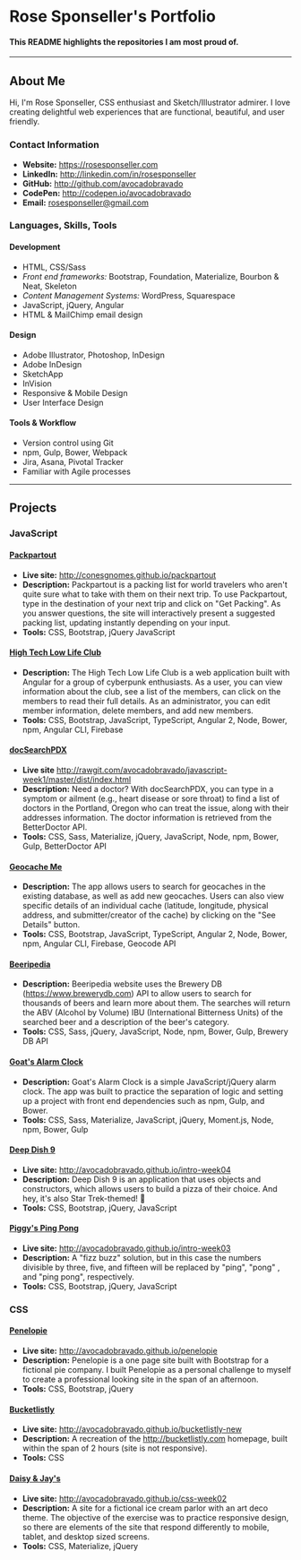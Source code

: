 # Rose Sponseller's Portfolio

#### This README highlights the repositories I am most proud of.
---
## About Me

Hi, I'm Rose Sponseller, CSS enthusiast and Sketch/Illustrator admirer. I love creating delightful web experiences that are functional, beautiful, and user friendly.

### Contact Information

* **Website:** https://rosesponseller.com
* **LinkedIn:** http://linkedin.com/in/rosesponseller
* **GitHub:** http://github.com/avocadobravado
* **CodePen:** http://codepen.io/avocadobravado
* **Email:** rosesponseller@gmail.com

### Languages, Skills, Tools

#### Development
* HTML, CSS/Sass
* _Front end frameworks:_ Bootstrap, Foundation, Materialize, Bourbon & Neat, Skeleton
* _Content Management Systems:_ WordPress, Squarespace
* JavaScript, jQuery, Angular
* HTML & MailChimp email design

#### Design
* Adobe Illustrator, Photoshop, InDesign
* Adobe InDesign
* SketchApp
* InVision
* Responsive & Mobile Design
* User Interface Design

#### Tools & Workflow

* Version control using Git
* npm, Gulp, Bower, Webpack
* Jira, Asana, Pivotal Tracker
* Familiar with Agile processes

---

## Projects

### JavaScript

#### [Packpartout](https://github.com/avocadobravado/packpartout)
 * **Live site:** http://conesgnomes.github.io/packpartout
 * **Description:** Packpartout is a packing list for world travelers who aren't quite sure what to take with them on their next trip. To use Packpartout, type in the destination of your next trip and click on "Get Packing". As you answer questions, the site will interactively present a suggested packing list, updating instantly depending on your input.
 * **Tools:** CSS, Bootstrap, jQuery JavaScript

#### [High Tech Low Life Club](https://github.com/avocadobravado/javascript-week3)
* **Description:** The High Tech Low Life Club is a web application built with Angular for a group of cyberpunk enthusiasts. As a user, you can view information about the club, see a list of the members, can click on the members to read their full details. As an administrator, you can edit member information, delete members, and add new members.
* **Tools:** CSS, Bootstrap, JavaScript, TypeScript, Angular 2, Node, Bower, npm, Angular CLI, Firebase

#### [docSearchPDX](https://github.com/avocadobravado/javascript-week1)
* **Live site** http://rawgit.com/avocadobravado/javascript-week1/master/dist/index.html
* **Description:** Need a doctor? With docSearchPDX, you can type in a symptom or ailment (e.g., heart disease or sore throat) to find a list of doctors in the Portland, Oregon who can treat the issue, along with their addresses information. The doctor information is retrieved from the BetterDoctor API.
* **Tools:** CSS, Sass, Materialize, jQuery, JavaScript, Node, npm, Bower, Gulp, BetterDoctor API

#### [Geocache Me](https://github.com/avocadobravado/javascript-week4)
* **Description:** The app allows users to search for geocaches in the existing database, as well as add new geocaches. Users can also view specific details of an individual cache (latitude, longitude, physical address, and submitter/creator of the cache) by clicking on the "See Details" button.
* **Tools:** CSS, Bootstrap, JavaScript, TypeScript, Angular 2, Node, Bower, npm, Angular CLI, Firebase, Geocode API

#### [Beeripedia](https://github.com/avocadobravado/beer-dictionary)
 * **Description:** Beeripedia website uses the Brewery DB (https://www.brewerydb.com) API to allow users to search for thousands of beers and learn more about them. The searches will return the ABV (Alcohol by Volume) IBU (International Bitterness Units) of the searched beer and a description of the beer's category.
 * **Tools:** CSS, Sass, jQuery, JavaScript, Node, npm, Bower, Gulp, Brewery DB API

#### [Goat's Alarm Clock](https://github.com/avocadobravado/alarm-clock)
 * **Description:** Goat's Alarm Clock is a simple JavaScript/jQuery alarm clock. The app was built to practice the separation of logic and setting up a project with front end dependencies such as npm, Gulp, and Bower.
 * **Tools:** CSS, Sass, Materialize, JavaScript, jQuery, Moment.js, Node, npm, Bower, Gulp

#### [Deep Dish 9](https://github.com/avocadobravado/intro-week04)
* **Live site:** http://avocadobravado.github.io/intro-week04
* **Description:** Deep Dish 9 is an application that uses objects and constructors, which allows users to build a pizza of their choice. And hey, it's also Star Trek-themed! 🖖
* **Tools:** CSS, Bootstrap, jQuery, JavaScript

#### [Piggy's Ping Pong](https://github.com/avocadobravado/intro-week03)
* **Live site:** http://avocadobravado.github.io/intro-week03
* **Description:** A "fizz buzz" solution, but in this case the numbers divisible by three, five, and fifteen will be replaced by "ping", "pong" , and "ping pong", respectively.
* **Tools:** CSS, Bootstrap, jQuery, JavaScript

### CSS

#### [Penelopie](https://github.com/avocadobravado/penelopie)
 * **Live site:** http://avocadobravado.github.io/penelopie
 * **Description:** Penelopie is a one page site built with Bootstrap for a fictional pie company. I built Penelopie as a personal challenge to myself to create a professional looking site in the span of an afternoon.
 * **Tools:** CSS, Bootstrap, jQuery

#### [Bucketlistly](https://github.com/avocadobravado/bucketlistly-new)
  * **Live site:** http://avocadobravado.github.io/bucketlistly-new
  * **Description:** A recreation of the http://bucketlistly.com homepage, built within the span of 2 hours (site is not responsive).
  * **Tools:** CSS

#### [Daisy &amp; Jay's](https://github.com/avocadobravado/css-week02)
  * **Live site:** http://avocadobravado.github.io/css-week02
  * **Description:** A site for a fictional ice cream parlor with an art deco theme. The objective of the exercise was to practice responsive design, so there are elements of the site that respond differently to mobile, tablet, and desktop sized screens.
  * **Tools:** CSS, Materialize, jQuery
